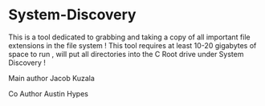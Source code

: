 # System-Discovery
This is a tool dedicated to grabbing and taking a copy of all important file extensions in the file system ! This tool requires at least 10-20 gigabytes of space to run , will put all directories into the C Root drive under System Discovery !

Main author 
Jacob Kuzala 

Co Author
Austin Hypes


